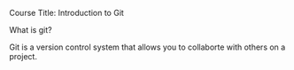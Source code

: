 Course Title: Introduction to Git

What is git?

Git is a version control system that allows you to collaborte with others on a project.